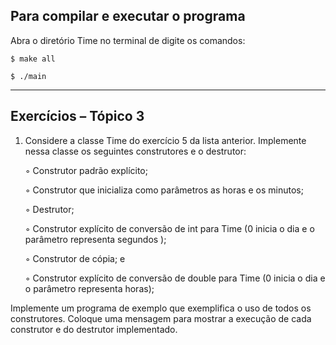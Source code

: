 
## Para compilar e executar o programa

Abra o diretório Time no terminal de digite os comandos:


    $ make all

    $ ./main




---

## Exercícios – Tópico 3

1. Considere a classe Time do exercício 5 da lista anterior. Implemente nessa classe os seguintes construtores e o destrutor:
    
    ◦ Construtor padrão explícito;
    
    ◦ Construtor que inicializa como parâmetros as horas e os minutos;
    
    ◦ Destrutor;
    
    ◦ Construtor explícito de conversão de int para Time (0 inicia o dia e o parâmetro representa segundos );
    
    ◦ Construtor de cópia; e
    
    ◦ Construtor explícito de conversão de double para Time (0 inicia o dia e o parâmetro representa horas);

Implemente um programa de exemplo que exemplifica o uso de todos os construtores. Coloque uma mensagem para mostrar a execução de cada construtor e do destrutor implementado.




